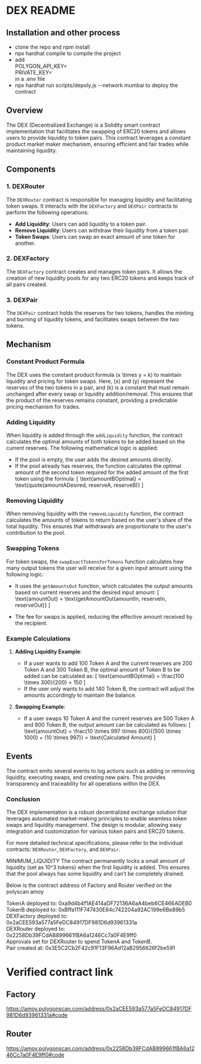 #  DEX README

## Installation and other process
- clone the repo and npm install <br/>
- npx hardhat compile to compile the project  <br/>
- add <br/> 
  POLYGON_API_KEY= <br/>
  PRIVATE_KEY= <br/>
  in a .env file <br/>
- npx hardhat run scripts/depoly.js --network mumbai    to deploy the contract

## Overview

The DEX (Decentralized Exchange) is a Solidity smart contract implementation that facilitates the swapping of ERC20 tokens and allows users to provide liquidity to token pairs. This contract leverages a constant product market maker mechanism, ensuring efficient and fair trades while maintaining liquidity.

## Components

### 1. **DEXRouter**
The `DEXRouter` contract is responsible for managing liquidity and facilitating token swaps. It interacts with the `DEXFactory` and `DEXPair` contracts to perform the following operations:

- **Add Liquidity**: Users can add liquidity to a token pair.
- **Remove Liquidity**: Users can withdraw their liquidity from a token pair.
- **Token Swaps**: Users can swap an exact amount of one token for another.

### 2. **DEXFactory**
The `DEXFactory` contract creates and manages token pairs. It allows the creation of new liquidity pools for any two ERC20 tokens and keeps track of all pairs created.

### 3. **DEXPair**
The `DEXPair` contract holds the reserves for two tokens, handles the minting and burning of liquidity tokens, and facilitates swaps between the two tokens.

## Mechanism

### Constant Product Formula
The  DEX uses the constant product formula \(x \times y = k\) to maintain liquidity and pricing for token swaps. Here, \(x\) and \(y\) represent the reserves of the two tokens in a pair, and \(k\) is a constant that must remain unchanged after every swap or liquidity addition/removal. This ensures that the product of the reserves remains constant, providing a predictable pricing mechanism for trades.

### Adding Liquidity
When liquidity is added through the `addLiquidity` function, the contract calculates the optimal amounts of both tokens to be added based on the current reserves. The following mathematical logic is applied:

- If the pool is empty, the user adds the desired amounts directly.
- If the pool already has reserves, the function calculates the optimal amount of the second token required for the added amount of the first token using the formula:
  \[
  \text{amountBOptimal} = \text{quote(amountADesired, reserveA, reserveB)}
  \]

### Removing Liquidity
When removing liquidity with the `removeLiquidity` function, the contract calculates the amounts of tokens to return based on the user's share of the total liquidity. This ensures that withdrawals are proportionate to the user's contribution to the pool.

### Swapping Tokens
For token swaps, the `swapExactTokensForTokens` function calculates how many output tokens the user will receive for a given input amount using the following logic:

- It uses the `getAmountsOut` function, which calculates the output amounts based on current reserves and the desired input amount:
  \[
  \text{amountOut} = \text{getAmountOut(amountIn, reserveIn, reserveOut)}
  \]
  
- The fee for swaps is applied, reducing the effective amount received by the recipient.

### Example Calculations

1. **Adding Liquidity Example**:
   - If a user wants to add 100 Token A and the current reserves are 200 Token A and 300 Token B, the optimal amount of Token B to be added can be calculated as:
   \[
   \text{amountBOptimal} = \frac{100 \times 300}{200} = 150
   \]
   - If the user only wants to add 140 Token B, the contract will adjust the amounts accordingly to maintain the balance.

2. **Swapping Example**:
   - If a user swaps 10 Token A and the current reserves are 500 Token A and 800 Token B, the output amount can be calculated as follows:
   \[
   \text{amountOut} = \frac{10 \times 997 \times 800}{(500 \times 1000) + (10 \times 997)} = \text{Calculated Amount}
   \]

## Events
The contract emits several events to log actions such as adding or removing liquidity, executing swaps, and creating new pairs. This provides transparency and traceability for all operations within the DEX.

### Conclusion
The  DEX implementation is a robust decentralized exchange solution that leverages automated market-making principles to enable seamless token swaps and liquidity management. The design is modular, allowing easy integration and customization for various token pairs and ERC20 tokens. 

For more detailed technical specifications, please refer to the individual contracts: `DEXRouter`, `DEXFactory`, and `DEXPair`.



MINIMUM_LIQUIDITY
The contract permanently locks a small amount of liquidity (set as 10^3 tokens) when the first liquidity is added. This ensures that the pool always has some liquidity and can’t be completely drained.

Below is the contract address of Factory and Router verified on the polyscan amoy 

           

TokenA deployed to: 0xa9d4b4f1AE414aDF72136A6aA4beb6CE466ADEB0 <br/>
TokenB deployed to: 0xBffa111F747430E84c742204a92AC199e6Be89b5 <br/>
DEXFactory deployed to: 0x2aCEE593a577a5FeDC84917DF981D6d93961331a <br/>
DEXRouter deployed to: 0x2258Db39FCdAB899661fBA6a1246Cc7a0F4E9ff0 <br/>
Approvals set for DEXRouter to spend TokenA and TokenB. <br/>
Pair created at: 0x3E5C2Cb2F42c91F13F96Ad12aB2956626f2be591



# Verified contract link 
## Factory 
https://amoy.polygonscan.com/address/0x2aCEE593a577a5FeDC84917DF981D6d93961331a#code    

## Router
https://amoy.polygonscan.com/address/0x2258Db39FCdAB899661fBA6a1246Cc7a0F4E9ff0#code
